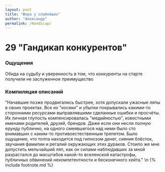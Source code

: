 ```yaml
---
layout: post
title: "Фора у слабейших"
author: "Александр"
permalink: /Handicap/
---
```


# 29 "Гандикап конкурентов"

### Ощущения
Обида на судьбу и уверенность в том, что конкуренты на старте получили не заслуженное преимущество

### Компиляция описаний
"Начавшие позже продвигались быстрее, хотя допускали ужасные ляпы в своих проектах. Все их "косяки" и убытки покрывались какими-то сторонними ресурсами выправлявшими сделанные ошибки и просчёты. Их личная глупость компенсировалась "медийностью", известными именами родителей, друзей, брендов. Даже если они несли полную ерунду публично, на одного смеявшегося над ними было сто внимавших с каким-то противоестественным трепетом. Было ощущение, что толпа находится под гипнозом денег, сияния блёсток, звучания фамилии и регалий окружающих этих дураков. Стоило же мне допустить мельчайший ляп, как он силами наблюдавших за мной разрастался до масштабов какой-то вселенской катастрофы, публичных обвинений некомпетентности и бесконечного хейта."
\n {% include footnote.md %}
